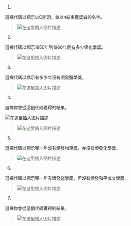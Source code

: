 1.
選擇代碼以顯示以C開頭，並以n結束獲獎者的名字。

>![在这里插入图片描述](https://img-blog.csdnimg.cn/202002171759045.png)

2.
選擇代碼以顯示1950年到1960年間有多少個化學獎。

>![在这里插入图片描述](https://img-blog.csdnimg.cn/20200217175934939.png)

3.
選擇代碼以顯示有多少年沒有頒發醫學獎。 

>![在这里插入图片描述](https://img-blog.csdnimg.cn/20200217175954641.png)

4.
選擇你會從這個代碼獲得的結果。

![在这里插入图片描述](https://img-blog.csdnimg.cn/20200217180018711.png)
>![在这里插入图片描述](https://img-blog.csdnimg.cn/20200217180031921.png)

5.
選擇代碼以顯示哪一年沒有頒發物理獎，亦沒有頒發化學獎。 

>![在这里插入图片描述](https://img-blog.csdnimg.cn/20200217180051791.png)

6.
選擇代碼以顯示哪一年有頒發醫學獎，但沒有頒發和平或文學獎。 

>![在这里插入图片描述](https://img-blog.csdnimg.cn/20200217180109146.png?x-oss-process=image/watermark,type_ZmFuZ3poZW5naGVpdGk,shadow_10,text_aHR0cHM6Ly9ibG9nLmNzZG4ubmV0L3FxXzMzOTU1NTgz,size_16,color_FFFFFF,t_70)

7.
選擇你會從這個代碼獲得的結果。

>![在这里插入图片描述](https://img-blog.csdnimg.cn/20200217180145781.png)
